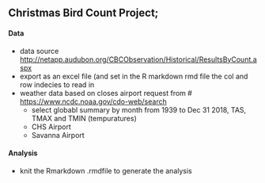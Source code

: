 ## Christmas Bird Count Project;
#### Data
+ data source http://netapp.audubon.org/CBCObservation/Historical/ResultsByCount.aspx
+ export as an excel file (and set in the R markdown rmd file the col and row indecies to read in
+ weather data based on closes airport
request from #  https://www.ncdc.noaa.gov/cdo-web/search
  * select globabl summary by month from 1939 to Dec 31 2018, TAS, TMAX and TMIN (tempuratures)
  * CHS Airport
  * Savanna Airport 

#### Analysis
+ knit the Rmarkdown  .rmdfile to generate the analysis

###  